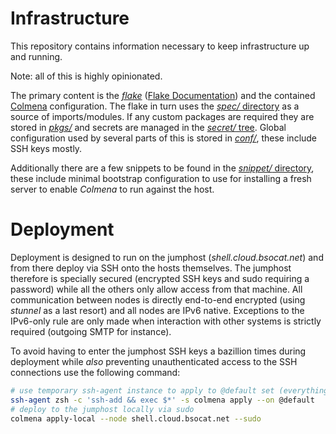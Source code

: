 # Infrastructure

This repository contains information necessary to keep infrastructure up and running.

Note: all of this is highly opinionated.

The primary content is the [*flake*](./flake.nix) ([Flake Documentation](https://nixos.wiki/wiki/Flakes)) and the contained [Colmena](https://github.com/zhaofengli/colmena) configuration.
The flake in turn uses the [*spec/* directory](spec/) as a source of imports/modules.
If any custom packages are required they are stored in [*pkgs/*](pkgs/) and secrets are managed in the [*secret/* tree](secret/).
Global configuration used by several parts of this is stored in [*conf/*](conf/), these include SSH keys mostly.

Additionally there are a few snippets to be found in the [*snippet/* directory](snippet/), these include minimal bootstrap configuration to use for installing a fresh server to enable *Colmena* to run against the host.

# Deployment

Deployment is designed to run on the jumphost (*shell.cloud.bsocat.net*) and from there deploy via SSH onto the hosts themselves.
The jumphost therefore is specially secured (encrypted SSH keys and sudo requiring a password) while all the others only allow access from that machine.
All communication between nodes is directly end-to-end encrypted (using *stunnel* as a last resort) and all nodes are IPv6 native.
Exceptions to the IPv6-only rule are only made when interaction with other systems is strictly required (outgoing SMTP for instance).

To avoid having to enter the jumphost SSH keys a bazillion times during deployment while *also* preventing unauthenticated access to the SSH connections use the following command:

```bash
# use temporary ssh-agent instance to apply to @default set (everything but the jumphost)
ssh-agent zsh -c 'ssh-add && exec $*' -s colmena apply --on @default
# deploy to the jumphost locally via sudo
colmena apply-local --node shell.cloud.bsocat.net --sudo
```

